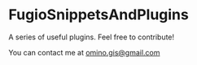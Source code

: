 # FugioSnippetsAndPlugins
A series of useful plugins. Feel free to contribute!

You can contact me at omino.gis@gmail.com
